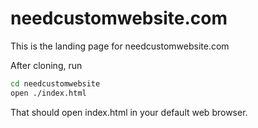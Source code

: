 # needcustomwebsite.com

This is the landing page for needcustomwebsite.com

After cloning, run 
```bash
cd needcustomwebsite
open ./index.html
```

That should open index.html in your default web browser.